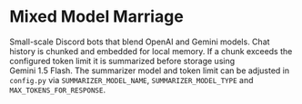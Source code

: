 # Mixed Model Marriage

Small-scale Discord bots that blend OpenAI and Gemini models. Chat history is
chunked and embedded for local memory. If a chunk exceeds the configured token
limit it is summarized before storage using Gemini 1.5 Flash. The summarizer
model and token limit can be adjusted in `config.py` via `SUMMARIZER_MODEL_NAME`,
`SUMMARIZER_MODEL_TYPE` and `MAX_TOKENS_FOR_RESPONSE`.
